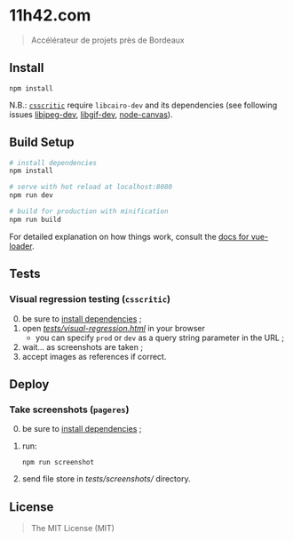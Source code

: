 # 11h42.com

> Accélérateur de projets près de Bordeaux

## Install

    npm install
    
N.B.: [`csscritic`](https://github.com/cburgmer/csscritic) require `libcairo-dev` and its dependencies (see following issues [libjpeg-dev][libjpeg-dev], [libgif-dev][libgif-dev], [node-canvas][node-canvas]).

[libjpeg-dev]: https://github.com/cburgmer/csscritic/issues/70
[libgif-dev]: https://github.com/cburgmer/csscritic/issues/69
[node-canvas]: https://github.com/Automattic/node-canvas/issues/415#issuecomment-144279224

## Build Setup

``` bash
# install dependencies
npm install

# serve with hot reload at localhost:8080
npm run dev

# build for production with minification
npm run build
```

For detailed explanation on how things work, consult the [docs for vue-loader](http://vuejs.github.io/vue-loader).

## Tests

### Visual regression testing (`csscritic`) 

0. be sure to [install dependencies](#install) ;
1. open _[tests/visual-regression.html][1]_ in your browser
    * you can specify `prod` or `dev` as a query string parameter in the URL ;
2. wait… as screenshots are taken ;
3. accept images as references if correct.

## Deploy
 
### Take screenshots (`pageres`)

0. be sure to [install dependencies](#install) ;
1. run:

    ```
    npm run screenshot
    ```
2. send file store in _tests/screenshots/_ directory.

## License

> The MIT License (MIT)


[1]: localhost:5000/tests/visual-regression.html?mode=dev